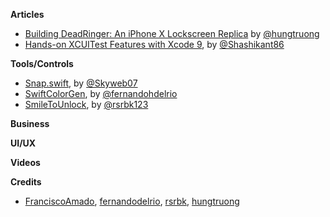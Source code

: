 **Articles**

* [Building DeadRinger: An iPhone X Lockscreen Replica](https://medium.com/@hungtruong/introducing-deadringer-an-iphone-x-lockscreen-replica-9a3e613c833c) by [@hungtruong](https://twitter.com/hungtruong/)
* [Hands-on XCUITest Features with Xcode 9](https://medium.com/xcblog/hands-on-xcuitest-features-with-xcode-9-eb4d00be2781), by [@Shashikant86](https://twitter.com/Shashikant86)

**Tools/Controls**

* [Snap.swift](https://github.com/skyweb07/Snap.swift), by [@Skyweb07](https://twitter.com/Skyweb07)
* [SwiftColorGen](https://github.com/fernandodelrio/SwiftColorGen), by [@fernandohdelrio](https://twitter.com/fernandohdelrio)
* [SmileToUnlock](https://github.com/rsrbk/SmileToUnlock), by [@rsrbk123](https://twitter.com/rsrbk123)

**Business**



**UI/UX**



**Videos**



**Credits**

* [FranciscoAmado](https://github.com/FranciscoAmado), [fernandodelrio](https://github.com/fernandodelrio), [rsrbk](https://github.com/rsrbk), [hungtruong](https://github.com/hungtruong)
